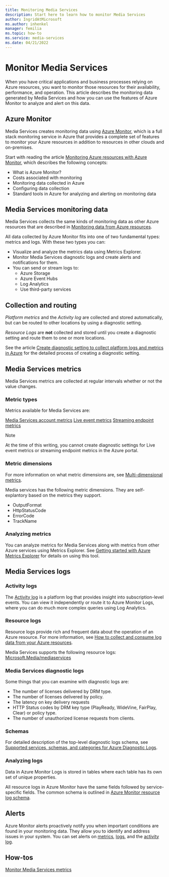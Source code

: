 ```yaml
---
title: Monitoring Media Services
description: Start here to learn how to monitor Media Services
author: IngridAtMicrosoft
ms.author: inhenkel
manager: femilia
ms.topic: how-to
ms.service: media-services
ms.date: 04/21/2022
---
```


# Monitor Media Services

When you have critical applications and business processes relying on Azure resources, you want to monitor those resources for their availability, performance, and operation. This article describes the monitoring data generated by Media Services and how you can use the features of Azure Monitor to analyze and alert on this data.

## Azure Monitor

Media Services creates monitoring data using [Azure Monitor](/azure/azure-monitor/overview), which is a full stack monitoring service in Azure that provides a complete set of features to monitor your Azure resources in addition to resources in other clouds and on-premises.

Start with reading the article [Monitoring Azure resources with Azure Monitor](/azure/azure-monitor/essentials/monitor-azure-resource), which describes the following concepts:

- What is Azure Monitor?
- Costs associated with monitoring
- Monitoring data collected in Azure
- Configuring data collection
- Standard tools in Azure for analyzing and alerting on monitoring data

## Media Services monitoring data

Media Services collects the same kinds of monitoring data as other Azure resources that are described in [Monitoring data from Azure resources](/azure/azure-monitor/essentials/monitor-azure-resource#monitoring-data).

All data collected by Azure Monitor fits into one of two fundamental types: metrics and logs. With these two types you can:

- Visualize and analyze the metrics data using Metrics Explorer.
- Monitor Media Services diagnostic logs and create alerts and notifications for them.
- You can send or stream logs to:
  - Azure Storage
  - Azure Event Hubs
  - Log Analytics
  - Use third-party services

## Collection and routing

*Platform metrics* and the *Activity log* are collected and stored automatically, but can be routed to other locations by using a diagnostic setting.

*Resource Logs* are **not** collected and stored until you create a diagnostic setting and route them to one or more locations.

See the article [Create diagnostic setting to collect platform logs and metrics in Azure](/azure/azure-monitor/essentials/diagnostic-settings) for the detailed process of creating a diagnostic setting.

## Media Services metrics

Media Services metrics are collected at regular intervals whether or not the value changes.

### Metric types

Metrics available for Media Services are:

[Media Services account metrics](/azure/azure-monitor/essentials/metrics-supported#microsoftmediamediaservices)
[Live event metrics](/azure/azure-monitor/essentials/metrics-supported#microsoftmediamediaservicesliveevents)
[Streaming endpoint metrics](/azure/azure-monitor/essentials/metrics-supported#microsoftmediamediaservicesstreamingendpoints)

>[!NOTE]
>At the time of this writing, you cannot create diagnostic settings for Live event metrics or streaming endpoint metrics in the Azure portal.

### Metric dimensions

For more information on what metric dimensions are, see [Multi-dimensional metrics](/azure/azure-monitor/essentials/data-platform-metrics#multi-dimensional-metrics).

Media services has the following metric dimensions.  They are self-explantory based on the metrics they support.

- OutputFormat
- HttpStatusCode
- ErrorCode
- TrackName

### Analyzing metrics

You can analyze metrics for Media Services along with metrics from other Azure services using Metrics Explorer. See [Getting started with Azure Metrics Explorer](/azure/azure-monitor/essentials/metrics-getting-started) for details on using this tool.

## Media Services logs

### Activity logs

The [Activity log](/azure/azure-monitor/essentials/activity-log) is a platform log that provides insight into subscription-level events. You can view it independently or route it to Azure Monitor Logs, where you can do much more complex queries using Log Analytics.

### Resource logs

Resource logs provide rich and frequent data about the operation of an Azure resource. For more information, see [How to collect and consume log data from your Azure resources](/azure/azure-monitor/essentials/platform-logs-overview).

Media Services supports the following resource logs:
[Microsoft.Media/mediaservices](/azure/azure-monitor/essentials/resource-logs-categories#microsoftmediamediaservices)

### Media Services diagnostic logs

Some things that you can examine with diagnostic logs are:

- The number of licenses delivered by DRM type.
- The number of licenses delivered by policy.
- The latency on key delivery requests
- HTTP Status codes by DRM key type (PlayReady, WideVine, FairPlay, Clear) or policy type.
- The number of unauthorized license requests from clients.

### Schemas

For detailed description of the top-level diagnostic logs schema, see [Supported services, schemas, and categories for Azure Diagnostic Logs](/azure/azure-monitor/essentials/resource-logs-schema).

### Analyzing logs

Data in Azure Monitor Logs is stored in tables where each table has its own set of unique properties.

All resource logs in Azure Monitor have the same fields followed by service-specific fields. The common schema is outlined in [Azure Monitor resource log schema](/azure/azure-monitor/essentials/resource-logs-schema#top-level-common-schema).

## Alerts

Azure Monitor alerts proactively notify you when important conditions are found in your monitoring data. They allow you to identify and address issues in your system. You can set alerts on [metrics](/azure/azure-monitor/alerts/alerts-metric-overview), [logs](/azure/azure-monitor/alerts/alerts-unified-log), and the [activity log](/azure/azure-monitor/alerts/activity-log-alerts).

## How-tos

[Monitor Media Services metrics](monitor-metrics-how-to.md)
